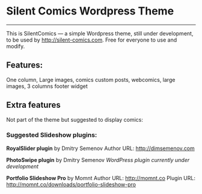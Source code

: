 # Silent Comics Wordpress Theme
***

This is SilentComics — a simple Wordpress theme, still under development, to be used by http://silent-comics.com. Free for everyone to use and modify.

## Features:

One column, Large images, comics custom posts, webcomics, large images, 3 columns footer widget

## Extra features
Not part of the theme but suggested to display comics:


### Suggested Slideshow plugins:
**RoyalSlider plugin** by Dmitry Semenov 
Author URL: http://dimsemenov.com

**PhotoSwipe plugin** by Dmitry Semenov 
*WordPress plugin currently under development*

**Portfolio Slideshow Pro** by Momnt
Author URL: http://momnt.co
Plugin URL: http://momnt.co/downloads/portfolio-slideshow-pro
